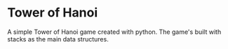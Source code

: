 # Tower of Hanoi

A simple Tower of Hanoi game created with python.
The game's built with stacks as the main data structures.
